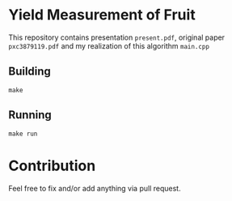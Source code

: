 # Yield Measurement of Fruit
This repository contains presentation `present.pdf`, original paper `pxc3879119.pdf` and my realization of this algorithm `main.cpp`

Building
--------
```
make
```

Running
-------
```
make run
```

# Contribution
Feel free to fix and/or add anything via pull request.
